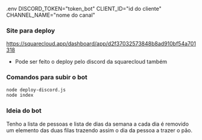 .env
DISCORD_TOKEN="token_bot"
CLIENT_ID="id do cliente"
CHANNEL_NAME="nome do canal"

### Site para deploy

https://squarecloud.app/dashboard/app/d2f37032573848b8ad910bf54a701318

- Pode ser feito o deploy pelo discord da squarecloud também

### Comandos para subir o bot

```bash
node deploy-discord.js
node index
```

### Ideia do bot

Tenho a lista de pessoas e lista de dias da semana a cada dia é removido um elemento das duas filas
trazendo assim o dia da pessoa a trazer o pão.
